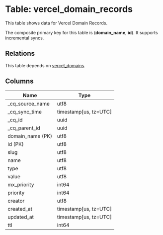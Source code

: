 # Table: vercel_domain_records

This table shows data for Vercel Domain Records.

The composite primary key for this table is (**domain_name**, **id**).
It supports incremental syncs.
## Relations

This table depends on [vercel_domains](vercel_domains).

## Columns

| Name          | Type          |
| ------------- | ------------- |
|_cq_source_name|utf8|
|_cq_sync_time|timestamp[us, tz=UTC]|
|_cq_id|uuid|
|_cq_parent_id|uuid|
|domain_name (PK)|utf8|
|id (PK)|utf8|
|slug|utf8|
|name|utf8|
|type|utf8|
|value|utf8|
|mx_priority|int64|
|priority|int64|
|creator|utf8|
|created_at|timestamp[us, tz=UTC]|
|updated_at|timestamp[us, tz=UTC]|
|ttl|int64|
